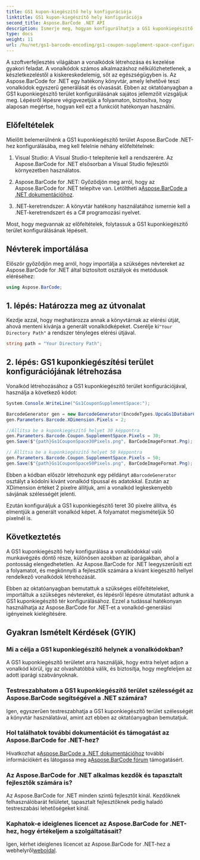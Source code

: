 ```yaml
---
title: GS1 kupon-kiegészítő hely konfigurációja
linktitle: GS1 kupon-kiegészítő hely konfigurációja
second_title: Aspose.BarCode .NET API
description: Ismerje meg, hogyan konfigurálhatja a GS1 kuponkiegészítő területet az Aspose.BarCode for .NET használatával. Kövesse lépésenkénti útmutatónkat a funkció elsajátításához.
type: docs
weight: 11
url: /hu/net/gs1-barcode-encoding/gs1-coupon-supplement-space-configuration/
---
```


A szoftverfejlesztés világában a vonalkódok létrehozása és kezelése gyakori feladat. A vonalkódok számos alkalmazáshoz nélkülözhetetlenek, a készletkezeléstől a kiskereskedelemig, sőt az egészségügyben is. Az Aspose.BarCode for .NET egy hatékony könyvtár, amely lehetővé teszi vonalkódok egyszerű generálását és olvasását. Ebben az oktatóanyagban a GS1 kuponkiegészítő terület konfigurálásának sajátos jellemzőit vizsgáljuk meg. Lépésről lépésre végigvezetjük a folyamaton, biztosítva, hogy alaposan megértse, hogyan kell ezt a funkciót hatékonyan használni.

## Előfeltételek

Mielőtt belemerülnénk a GS1 kuponkiegészítő terület Aspose.BarCode .NET-hez konfigurálásába, meg kell felelnie néhány előfeltételnek:

1. Visual Studio: A Visual Studio-t telepítenie kell a rendszerére. Az Aspose.BarCode for .NET elsősorban a Visual Studio fejlesztői környezetben használatos.

2.  Aspose.BarCode for .NET: Győződjön meg arról, hogy az Aspose.BarCode for .NET telepítve van. Letöltheti a[Aspose.BarCode a .NET dokumentációhoz](https://reference.aspose.com/barcode/net/).

3. .NET-keretrendszer: A könyvtár hatékony használatához ismernie kell a .NET-keretrendszert és a C# programozási nyelvet.

Most, hogy megvannak az előfeltételek, folytassuk a GS1 kuponkiegészítő terület konfigurálásának lépéseit.

## Névterek importálása

Először győződjön meg arról, hogy importálja a szükséges névtereket az Aspose.BarCode for .NET által biztosított osztályok és metódusok eléréséhez:

```csharp
using Aspose.BarCode;
```

## 1. lépés: Határozza meg az útvonalat

 Kezdje azzal, hogy meghatározza annak a könyvtárnak az elérési útját, ahová menteni kívánja a generált vonalkódképeket. Cserélje ki`"Your Directory Path"` a rendszer tényleges elérési útjával.

```csharp
string path = "Your Directory Path";
```

## 2. lépés: GS1 kuponkiegészítési terület konfigurációjának létrehozása

Vonalkód létrehozásához a GS1 kuponkiegészítő terület konfigurációjával, használja a következő kódot:

```csharp
System.Console.WriteLine("Gs1CouponSupplementSpace:");

BarcodeGenerator gen = new BarcodeGenerator(EncodeTypes.UpcaGs1DatabarCoupon, "123456789012(8110)ASPOSE");
gen.Parameters.Barcode.XDimension.Pixels = 2;

//Állítsa be a kuponkiegészítő helyet 30 képpontra
gen.Parameters.Barcode.Coupon.SupplementSpace.Pixels = 30;
gen.Save($"{path}Gs1CouponSpace30Pixels.png", BarCodeImageFormat.Png);

// Állítsa be a kuponkiegészítő helyet 50 képpontra
gen.Parameters.Barcode.Coupon.SupplementSpace.Pixels = 50;
gen.Save($"{path}Gs1CouponSpace50Pixels.png", BarCodeImageFormat.Png);
```

 Ebben a kódban először létrehozunk egy példányt a`BarcodeGenerator` osztályt a kódolni kívánt vonalkód típussal és adatokkal. Ezután az XDimension értéket 2 pixelre állítjuk, ami a vonalkód legkeskenyebb sávjának szélességét jelenti. 

Ezután konfiguráljuk a GS1 kuponkiegészítő teret 30 pixelre állítva, és elmentjük a generált vonalkód képet. A folyamatot megismételjük 50 pixelnél is.

## Következtetés

A GS1 kuponkiegészítő hely konfigurálása a vonalkódokkal való munkavégzés döntő része, különösen azokban az iparágakban, ahol a pontosság elengedhetetlen. Az Aspose.BarCode for .NET leegyszerűsíti ezt a folyamatot, és megkönnyíti a fejlesztők számára a kívánt kiegészítő hellyel rendelkező vonalkódok létrehozását.

Ebben az oktatóanyagban bemutattuk a szükséges előfeltételeket, importáltuk a szükséges névtereket, és lépésről lépésre útmutatást adtunk a GS1 kuponkiegészítő tér konfigurálásához. Ezzel a tudással hatékonyan használhatja az Aspose.BarCode for .NET-et a vonalkód-generálási igényeinek kielégítésére.

## Gyakran Ismételt Kérdések (GYIK)

### Mi a célja a GS1 kuponkiegészítő helynek a vonalkódokban?
A GS1 kuponkiegészítő területet arra használják, hogy extra helyet adjon a vonalkód körül, így az olvashatóbbá válik, és biztosítja, hogy megfeleljen az adott iparági szabványoknak.

### Testreszabhatom a GS1 kuponkiegészítő terület szélességét az Aspose.BarCode segítségével a .NET számára?
Igen, egyszerűen testreszabhatja a GS1 kuponkiegészítő terület szélességét a könyvtár használatával, amint azt ebben az oktatóanyagban bemutatjuk.

### Hol találhatok további dokumentációt és támogatást az Aspose.BarCode for .NET-hez?
 Hivatkozhat a[Aspose.BarCode a .NET dokumentációhoz](https://reference.aspose.com/barcode/net/) további információkért és látogassa meg a[Aspose.BarCode fórum](https://forum.aspose.com/c/barcode/13) támogatásért.

### Az Aspose.BarCode for .NET alkalmas kezdők és tapasztalt fejlesztők számára is?
Az Aspose.BarCode for .NET minden szintű fejlesztőt kínál. Kezdőknek felhasználóbarát felületet, tapasztalt fejlesztőknek pedig haladó testreszabási lehetőségeket kínál.

### Kaphatok-e ideiglenes licencet az Aspose.BarCode for .NET-hez, hogy értékeljem a szolgáltatásait?
 Igen, kérhet ideiglenes licencet az Aspose.BarCode for .NET-hez a webhelyről[weboldal](https://purchase.aspose.com/temporary-license/).